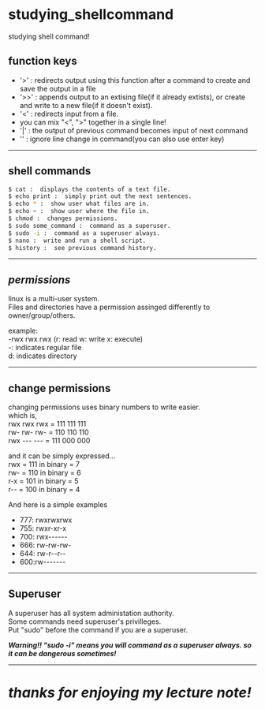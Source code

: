# studying_shellcommand
studying shell command!

## function keys
- '>' : redirects output using this function after a command to create and save the output in a file
- '>>' : appends output to an extising file(if it already extists), or create and write to a new file(if it doesn't exist).
- '<' : redirects input from a file.
- you can mix "<", ">" together in a single line!
- '|' : the output of previous command becomes input of next command
- '\' : ignore line change in command(you can also use enter key)

-------------------------

## shell commands
```sh
$ cat :  displays the contents of a text file.
$ echo print :  simply print out the next sentences.
$ echo * :  show user what files are in.
$ echo ~ :  show user where the file in.
$ chmod :  changes permissions.
$ sudo some_command :  command as a superuser.
$ sudo -i :  command as a superuser always.
$ nano :  write and run a shell script.
$ history :  see previous command history.
```

----------------

## ***permissions***
linux is a multi-user system.  
Files and directories have a permission assinged differently to owner/group/others.  

example:  
-rwx rwx rwx  (r: read w: write x: execute)  
-: indicates regular file  
d: indicates directory  

------------------------------

## change permissions  

changing permissions uses binary numbers to write easier.  
which is,  
rwx rwx rwx = 111 111 111  
rw- rw- rw- = 110 110 110  
rwx --- --- = 111 000 000  

and it can be simply expressed...  
rwx = 111 in binary = 7  
rw- = 110 in binary = 6  
r-x = 101 in binary = 5  
r-- = 100 in binary = 4  

    
And here is a simple examples
 - 777: rwxrwxrwx
 - 755: rwxr-xr-x
 - 700: rwx------
 - 666: rw-rw-rw-
 - 644: rw-r--r--
 - 600:rw-------

---------------------------------

## Superuser
A superuser has all system administation authority.  
Some commands need superuser's privilleges.  
Put "sudo" before the command if you are a superuser.    

***Warning!! "sudo -i" means you will command as a superuser always. so it can be dangerous sometimes!***

------------------
# ***thanks for enjoying my lecture note!***
